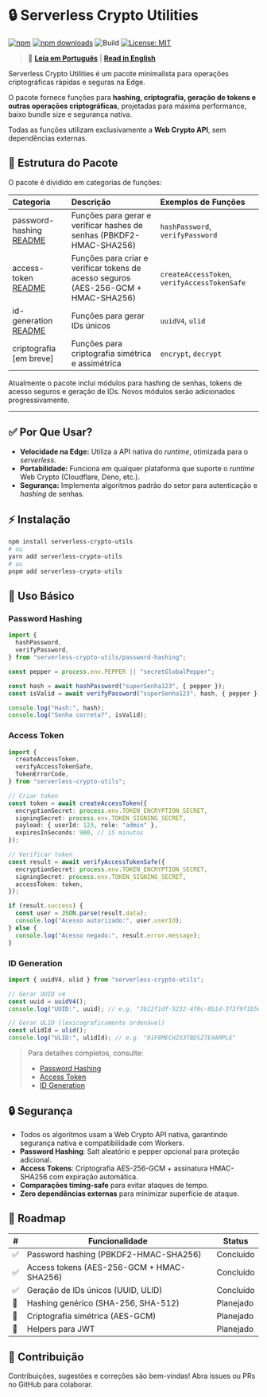 # 🔒 Serverless Crypto Utilities

[![npm](https://img.shields.io/npm/v/serverless-crypto-utils)](https://www.npmjs.com/package/serverless-crypto-utils)
[![npm downloads](https://img.shields.io/npm/dt/serverless-crypto-utils)](https://www.npmjs.com/package/serverless-crypto-utils)
![Build](https://github.com/gihoekveld/serverless-crypto-utils/actions/workflows/build.yml/badge.svg)
[![License: MIT](https://img.shields.io/badge/License-MIT-yellow.svg)](LICENSE)

> 📖 **[Leia em Português](README.pt-BR.md)** | **[Read in English](README.md)**

Serverless Crypto Utilities é um pacote minimalista para operações criptográficas rápidas e seguras na Edge.

O pacote fornece funções para **hashing, criptografia, geração de tokens e outras operações criptográficas**, projetadas para máxima performance, baixo bundle size e segurança nativa.

Todas as funções utilizam exclusivamente a **Web Crypto API**, sem dependências externas.

## 🔹 Estrutura do Pacote

O pacote é dividido em categorias de funções:

| Categoria                                           | Descrição                                                                           | Exemplos de Funções                          |
| :-------------------------------------------------- | :---------------------------------------------------------------------------------- | :------------------------------------------- |
| password-hashing [README](docs/password-hashing.md) | Funções para gerar e verificar hashes de senhas (PBKDF2-HMAC-SHA256)                | `hashPassword`, `verifyPassword`             |
| access-token [README](docs/access-token.md)         | Funções para criar e verificar tokens de acesso seguros (AES-256-GCM + HMAC-SHA256) | `createAccessToken`, `verifyAccessTokenSafe` |
| id-generation [README](docs/id-generation.md)       | Funções para gerar IDs únicos                                                       | `uuidV4`, `ulid`                             |
| criptografia [em breve]                             | Funções para criptografia simétrica e assimétrica                                   | `encrypt`, `decrypt`                         |

Atualmente o pacote inclui módulos para hashing de senhas, tokens de acesso seguros e geração de IDs. Novos módulos serão adicionados progressivamente.

---

## ✅ Por Que Usar?

- **Velocidade na Edge:** Utiliza a API nativa do _runtime_, otimizada para o _serverless_.
- **Portabilidade:** Funciona em qualquer plataforma que suporte o _runtime_ Web Crypto (Cloudflare, Deno, etc.).
- **Segurança:** Implementa algoritmos padrão do setor para autenticação e _hashing_ de senhas.

## ⚡ Instalação

```bash
npm install serverless-crypto-utils
# ou
yarn add serverless-crypto-utils
# ou
pnpm add serverless-crypto-utils
```

## 🚀 Uso Básico

### Password Hashing

```typescript
import {
  hashPassword,
  verifyPassword,
} from "serverless-crypto-utils/password-hashing";

const pepper = process.env.PEPPER || "secretGlobalPepper";

const hash = await hashPassword("superSenha123", { pepper });
const isValid = await verifyPassword("superSenha123", hash, { pepper });

console.log("Hash:", hash);
console.log("Senha correta?", isValid);
```

### Access Token

```typescript
import {
  createAccessToken,
  verifyAccessTokenSafe,
  TokenErrorCode,
} from "serverless-crypto-utils";

// Criar token
const token = await createAccessToken({
  encryptionSecret: process.env.TOKEN_ENCRYPTION_SECRET,
  signingSecret: process.env.TOKEN_SIGNING_SECRET,
  payload: { userId: 123, role: "admin" },
  expiresInSeconds: 900, // 15 minutos
});

// Verificar token
const result = await verifyAccessTokenSafe({
  encryptionSecret: process.env.TOKEN_ENCRYPTION_SECRET,
  signingSecret: process.env.TOKEN_SIGNING_SECRET,
  accessToken: token,
});

if (result.success) {
  const user = JSON.parse(result.data);
  console.log("Acesso autorizado:", user.userId);
} else {
  console.log("Acesso negado:", result.error.message);
}
```

### ID Generation

```typescript
import { uuidV4, ulid } from "serverless-crypto-utils";

// Gerar UUID v4
const uuid = uuidV4();
console.log("UUID:", uuid); // e.g. "3b12f1df-5232-4f0c-8b1d-3f3f9f1b5ec1"

// Gerar ULID (lexicograficamente ordenável)
const ulidId = ulid();
console.log("ULID:", ulidId); // e.g. "01F8MECHZX3TBDSZ7EXAMPLE"
```

> Para detalhes completos, consulte:
>
> - [Password Hashing](docs/password-hashing.md)
> - [Access Token](docs/access-token.md)
> - [ID Generation](docs/id-generation.md)

## 🔒 Segurança

- Todos os algoritmos usam a Web Crypto API nativa, garantindo segurança nativa e compatibilidade com Workers.
- **Password Hashing**: Salt aleatório e pepper opcional para proteção adicional.
- **Access Tokens**: Criptografia AES-256-GCM + assinatura HMAC-SHA256 com expiração automática.
- **Comparações timing-safe** para evitar ataques de tempo.
- **Zero dependências externas** para minimizar superfície de ataque.

## 📌 Roadmap

| #   | Funcionalidade                            | Status    |
| --- | ----------------------------------------- | --------- |
| ✅  | Password hashing (PBKDF2-HMAC-SHA256)     | Concluído |
| ✅  | Access tokens (AES-256-GCM + HMAC-SHA256) | Concluído |
| ✅  | Geração de IDs únicos (UUID, ULID)        | Concluído |
| 🔄  | Hashing genérico (SHA-256, SHA-512)       | Planejado |
| 🔄  | Criptografia simétrica (AES-GCM)          | Planejado |
| 🔄  | Helpers para JWT                          | Planejado |

## 🤝 Contribuição

Contribuições, sugestões e correções são bem-vindas! Abra issues ou PRs no GitHub para colaborar.

